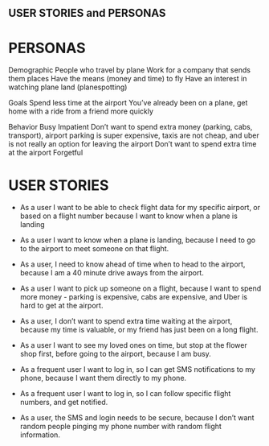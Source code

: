 ## USER STORIES and PERSONAS

# PERSONAS

Demographic
People who travel by plane
Work for a company that sends them places
Have the means (money and time) to fly
Have an interest in watching plane land (planespotting)

Goals
Spend less time at the airport
You’ve already been on a plane, get home with a ride from a friend more quickly

Behavior
Busy
Impatient
Don’t want to spend extra money (parking, cabs, transport), airport parking is super expensive, taxis are not cheap, and uber is not really an option for leaving the airport
Don’t want to spend extra time at the airport
Forgetful




# USER STORIES
- As a user I want to be able to check flight data for my specific airport, or based on a flight number because I want to know when a plane is landing 

- As a user I want to know when a plane is landing, because I need to go to the airport to meet someone on that flight.

- As a user, I need to know ahead of time when to head to the airport, because I am a 40 minute drive aways from the airport.

- As a user I want to pick up someone on a flight, because I want to spend more money - parking is expensive, cabs are expensive, and Uber is hard to get at the airport.

- As a user, I don’t want to spend extra time waiting at the airport, because my time is valuable, or my friend has just been on a long flight.

- As a user I want to see my loved ones on time, but stop at the flower shop first, before going to the airport, because I am busy.

- As a frequent user I want to log in, so I can get SMS notifications to my phone, because I want them directly to my phone.

- As a frequent user I want to log in, so I can follow specific flight numbers, and get notified. 

- As a user, the SMS and login needs to be secure, because I don’t want random people pinging my phone number with random flight information.
